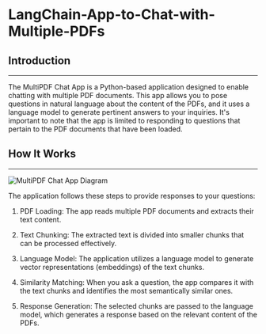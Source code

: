# LangChain-App-to-Chat-with-Multiple-PDFs

## Introduction
------------
The MultiPDF Chat App is a Python-based application designed to enable chatting with multiple PDF documents. This app allows you to pose questions in natural language about the content of the PDFs, and it uses a language model to generate pertinent answers to your inquiries. It's important to note that the app is limited to responding to questions that pertain to the PDF documents that have been loaded.

## How It Works
------------

![MultiPDF Chat App Diagram](https://ibb.co/py6FvPt)

The application follows these steps to provide responses to your questions:

1. PDF Loading: The app reads multiple PDF documents and extracts their text content.

2. Text Chunking: The extracted text is divided into smaller chunks that can be processed effectively.

3. Language Model: The application utilizes a language model to generate vector representations (embeddings) of the text chunks.

4. Similarity Matching: When you ask a question, the app compares it with the text chunks and identifies the most semantically similar ones.

5. Response Generation: The selected chunks are passed to the language model, which generates a response based on the relevant content of the PDFs.
